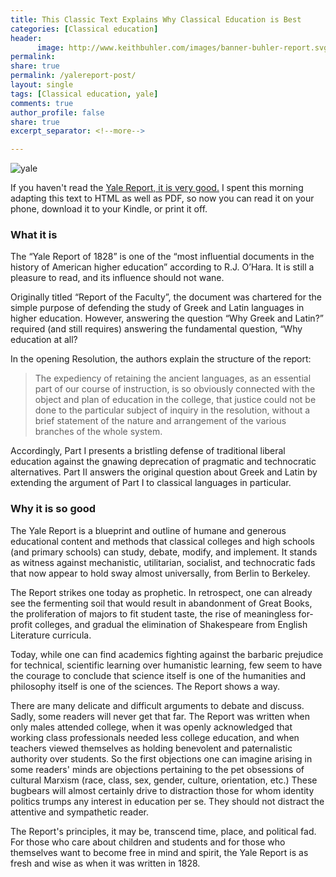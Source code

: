 ```yaml
---
title: This Classic Text Explains Why Classical Education is Best
categories: [Classical education]
header:
      image: http://www.keithbuhler.com/images/banner-buhler-report.svg
permalink: 
share: true
permalink: /yalereport-post/
layout: single
tags: [Classical education, yale]
comments: true
author_profile: false
share: true
excerpt_separator: <!--more-->

---
```


![yale](https://admissions.yale.edu/sites/default/files/styles/main-carousel-image--1280x850/public/home-main-carousel-images/fin_aid.jpg?itok=6NEQ6j3v)

If you haven't read the [Yale Report, it is very good.](http://www.keithbuhler.com/yalereport) I spent this morning adapting this text to HTML as well as PDF, so now you can read it on your phone,  download it to your Kindle, or print it off. 


### What it is 

The “Yale Report of 1828” is one of the “most influential documents in the history of American higher education” according to R.J. O’Hara. It is still a pleasure to read, and its influence should not wane.

<!--more-->


Originally titled “Report of the Faculty”, the document was chartered for the simple purpose of defending the study of Greek and Latin languages in higher education. However, answering the question “Why Greek and Latin?” required (and still requires) answering the fundamental question, “Why education at all?

In the opening Resolution, the authors explain the structure of the report:

>The expediency of retaining the ancient languages, as an essential part of our course of instruction, is so obviously connected with the object and plan of education in the college, that justice could not be done to the particular subject of inquiry in the resolution, without a brief statement of the nature and arrangement of the various branches of the whole system.

Accordingly, Part I presents a bristling defense of traditional liberal education against the gnawing deprecation of pragmatic and technocratic alternatives. Part II answers the original question about Greek and Latin by extending the argument of Part I to classical languages in particular.

### Why it is so good 

The Yale Report is a blueprint and outline of humane and generous educational content and methods that classical colleges and high schools (and primary schools) can study, debate, modify, and implement. It stands as witness against mechanistic, utilitarian, socialist, and technocratic fads that now appear to hold sway almost universally, from Berlin to Berkeley. 

The Report strikes one today as prophetic. In retrospect, one can already see the fermenting soil that would result in abandonment of Great Books, the proliferation of majors to fit student taste, the rise of meaningless for-profit colleges, and gradual the elimination of Shakespeare from English Literature curricula. 

Today, while one can find academics fighting against the barbaric prejudice for technical, scientific learning over humanistic learning, few seem to have the courage to conclude that science itself is one of the humanities and philosophy itself is one of the sciences. The Report shows a way. 

There are many delicate and difficult arguments to debate and discuss. Sadly, some readers will never get that far. The Report was written when only males attended college, when it was openly acknowledged that working class professionals needed less college education, and when teachers viewed themselves as holding benevolent and paternalistic authority over students. So the first objections one can imagine arising in some readers' minds are objections pertaining to the pet obsessions of cultural Marxism (race, class, sex, gender, culture, orientation, etc.)  These bugbears will almost certainly drive to distraction those for whom identity politics trumps any interest in education per se.  They should not distract the attentive and sympathetic reader.

The Report's principles, it may be, transcend time, place, and political fad. For those who care about children and students and for those who themselves want to become free in mind and spirit, the Yale Report is as fresh and wise as when it was written in 1828.

